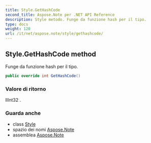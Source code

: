 ```yaml
---
title: Style.GetHashCode
second_title: Aspose.Note per .NET API Reference
description: Style metodo. Funge da funzione hash per il tipo.
type: docs
weight: 120
url: /it/net/aspose.note/style/gethashcode/
---
```

## Style.GetHashCode method

Funge da funzione hash per il tipo.

```csharp
public override int GetHashCode()
```

### Valore di ritorno

IlInt32 .

### Guarda anche

* class [Style](../)
* spazio dei nomi [Aspose.Note](../../style/)
* assemblea [Aspose.Note](../../../)


